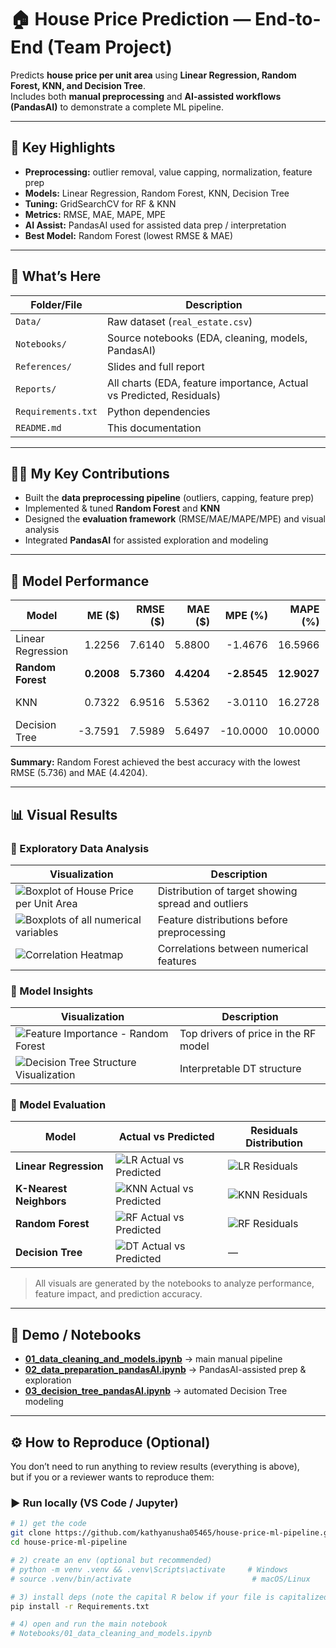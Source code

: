 # 🏠 House Price Prediction — End-to-End (Team Project)

Predicts **house price per unit area** using **Linear Regression, Random Forest, KNN, and Decision Tree**.  
Includes both **manual preprocessing** and **AI-assisted workflows (PandasAI)** to demonstrate a complete ML pipeline.

---

## 📌 Key Highlights

-  **Preprocessing:** outlier removal, value capping, normalization, feature prep  
-  **Models:** Linear Regression, Random Forest, KNN, Decision Tree  
-  **Tuning:** GridSearchCV for RF & KNN  
-  **Metrics:** RMSE, MAE, MAPE, MPE  
-  **AI Assist:** PandasAI used for assisted data prep / interpretation  
-  **Best Model:** Random Forest (lowest RMSE & MAE)

---

## 📂 What’s Here

| Folder/File | Description |
|---|---|
| `Data/` | Raw dataset (`real_estate.csv`) |
| `Notebooks/` | Source notebooks (EDA, cleaning, models, PandasAI) |
| `References/` | Slides and full report |
| `Reports/` | All charts (EDA, feature importance, Actual vs Predicted, Residuals) |
| `Requirements.txt` | Python dependencies |
| `README.md` | This documentation |

---

## 👩‍💻 My Key Contributions

- Built the **data preprocessing pipeline** (outliers, capping, feature prep)  
- Implemented & tuned **Random Forest** and **KNN**  
- Designed the **evaluation framework** (RMSE/MAE/MAPE/MPE) and visual analysis  
- Integrated **PandasAI** for assisted exploration and modeling

---

## 🧠 Model Performance

| **Model** | **ME ($)** | **RMSE ($)** | **MAE ($)** | **MPE (%)** | **MAPE (%)** | **Notes** |
|---|---:|---:|---:|---:|---:|---|
| Linear Regression | 1.2256 | 7.6140 | 5.8800 | -1.4676 | 16.5966 | Baseline model |
| **Random Forest** | **0.2008** | **5.7360** | **4.4204** | **-2.8545** | **12.9027** | ✅ Best performance |
| KNN | 0.7322 | 6.9516 | 5.5362 | -3.0110 | 16.2728 | Tuned with GridSearchCV |
| Decision Tree | -3.7591 | 7.5989 | 5.6497 | -10.0000 | 10.0000 | PandasAI-generated |

**Summary:** Random Forest achieved the best accuracy with the lowest RMSE (5.736) and MAE (4.4204).  

---

## 📊 Visual Results

### 🔹 Exploratory Data Analysis
| Visualization | Description |
|---|---|
| ![Boxplot of House Price per Unit Area](Reports/Boxplot%20of%20House%20Price%20per%20Unit%20Area.png) | Distribution of target showing spread and outliers |
| ![Boxplots of all numerical variables](Reports/Boxplots%20of%20all%20numerical%20variables.png) | Feature distributions before preprocessing |
| ![Correlation Heatmap](Reports/Correlation%20heatmap.png) | Correlations between numerical features |

### 🔹 Model Insights
| Visualization | Description |
|---|---|
| ![Feature Importance - Random Forest](Reports/Feature%20Importance%20-%20Random%20Forest.png) | Top drivers of price in the RF model |
| ![Decision Tree Structure Visualization](Reports/Decision%20Tree%20Structure%20Visualization.png) | Interpretable DT structure |

### 🔹 Model Evaluation
| Model | Actual vs Predicted | Residuals Distribution |
|---|---|---|
| **Linear Regression** | ![LR Actual vs Predicted](Reports/Actual%20vs%20Predicted%20Prices%20-%20Linear%20Regression.png) | ![LR Residuals](Reports/Residuals%20Distribution%20-%20Linear%20Regression.png) |
| **K-Nearest Neighbors** | ![KNN Actual vs Predicted](Reports/Actual%20vs%20Predicted%20Prices%20-%20K-Nearest%20Neighbors.png) | ![KNN Residuals](Reports/Residuals%20Distribution%20-%20K-Nearest%20Neighbors.png) |
| **Random Forest** | ![RF Actual vs Predicted](Reports/Actual%20vs%20Predicted%20Prices%20-%20Random%20Forest.png) | ![RF Residuals](Reports/Residuals%20Distribution%20-%20Random%20Forest.png) |
| **Decision Tree** | ![DT Actual vs Predicted](Reports/Actual%20vs%20Predicted%20Prices%20-%20Decision%20Tree.png) | — |

> All visuals are generated by the notebooks to analyze performance, feature impact, and prediction accuracy.

---

## 🔗 Demo / Notebooks

- **[01_data_cleaning_and_models.ipynb](Notebooks/01_data_cleaning_and_models.ipynb)** → main manual pipeline  
- **[02_data_preparation_pandasAI.ipynb](Notebooks/02_data_preparation_pandasAI.ipynb)** → PandasAI-assisted prep & exploration  
- **[03_decision_tree_pandasAI.ipynb](Notebooks/03_decision_tree_pandasAI.ipynb)** → automated Decision Tree modeling

---

## ⚙️ How to Reproduce (Optional)

You don’t need to run anything to review results (everything is above),  
but if you or a reviewer wants to reproduce them:

### ▶️ Run locally (VS Code / Jupyter)
```bash
# 1) get the code
git clone https://github.com/kathyanusha05465/house-price-ml-pipeline.git
cd house-price-ml-pipeline

# 2) create an env (optional but recommended)
# python -m venv .venv && .venv\Scripts\activate     # Windows
# source .venv/bin/activate                           # macOS/Linux

# 3) install deps (note the capital R below if your file is capitalized)
pip install -r Requirements.txt

# 4) open and run the main notebook
# Notebooks/01_data_cleaning_and_models.ipynb

